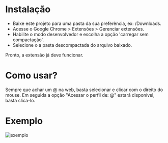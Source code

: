 # Instalação
 - Baixe este projeto para uma pasta da sua preferência, ex: /Downloads.
 - Acesse o Google Chrome > Extensões > Gerenciar extensões.
 - Habilite o modo desenvolvedor e escolha a opção 'carregar sem compactação'.
 - Selecione o a pasta descompactada do arquivo baixado.

 Pronto, a extensão já deve funcionar.

# Como usar? 
Sempre que achar um @ na web, basta selecionar e clicar com o direito do mouse.
Em seguida a opção "Acessar o perfil de: @" estará disponível, basta clica-lo.

# Exemplo
![exemplo](https://i.ibb.co/C6bwhC2/Screenshot-20210830-140439.png)

